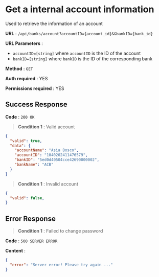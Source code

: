 # Get a internal account information

Used to retrieve the information of an account

**URL** : `/api/banks/account?accountID={account_id}&&bankID={bank_id}`

**URL Parameters** : 
* `accountID=[string]` where `accountID` is the ID of the account
* `bankID=[string]` where `bankID` is the ID of the corresponding bank

**Method** : `GET`

**Auth required** : YES

**Permissions required** : YES

## Success Response

**Code** : `200 OK`
>**Condition 1** : Valid account
```json
{
  "valid": true,
  "data": {
    "accountName": "Asia Bosco",
    "accountID": "1040202411476579",
    "bankID": "5ed0d40504cce42690000002",
    "bankName": "ACB"
  }
}
```
>**Condition 1** : Invalid account
```json
{
  "valid": false,
}
```

## Error Response

>**Condition 1** : Failed to change password

**Code** : `500 SERVER ERROR`

**Content** :

```json
{
  "error": "Server error! Please try again ..."
}
```
